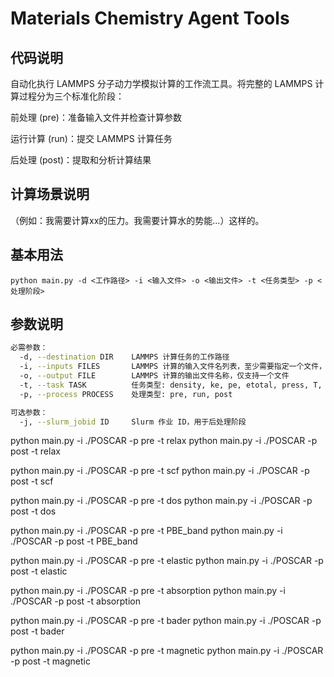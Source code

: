 # Materials Chemistry  Agent Tools
## 代码说明
自动化执行 LAMMPS 分子动力学模拟计算的工作流工具。将完整的 LAMMPS 计算过程分为三个标准化阶段：

前处理 (pre)：准备输入文件并检查计算参数

运行计算 (run)：提交 LAMMPS 计算任务

后处理 (post)：提取和分析计算结果

## 计算场景说明

（例如：我需要计算xx的压力。我需要计算水的势能...）这样的。

## 基本用法
```
python main.py -d <工作路径> -i <输入文件> -o <输出文件> -t <任务类型> -p <处理阶段>
```

## 参数说明
```bash
必需参数：
  -d, --destination DIR    LAMMPS 计算任务的工作路径
  -i, --inputs FILES       LAMMPS 计算的输入文件名列表，至少需要指定一个文件，并需提前放置于destination DIR
  -o, --output FILE        LAMMPS 计算的输出文件名称，仅支持一个文件
  -t, --task TASK          任务类型: density, ke, pe, etotal, press, T, msd, deff, CN, rdf
  -p, --process PROCESS    处理类型: pre, run, post

可选参数：
  -j, --slurm_jobid ID     Slurm 作业 ID，用于后处理阶段
```

python main.py -i ./POSCAR -p pre -t relax 
python main.py -i ./POSCAR -p post -t relax 

python main.py -i ./POSCAR -p pre -t scf 
python main.py -i ./POSCAR -p post -t scf 

python main.py -i ./POSCAR -p pre -t dos 
python main.py -i ./POSCAR -p post -t dos

python main.py -i ./POSCAR -p pre -t PBE_band 
python main.py -i ./POSCAR -p post -t PBE_band

python main.py -i ./POSCAR -p pre -t elastic 
python main.py -i ./POSCAR -p post -t elastic

python main.py -i ./POSCAR -p pre -t absorption 
python main.py -i ./POSCAR -p post -t absorption

python main.py -i ./POSCAR -p pre -t bader
python main.py -i ./POSCAR -p post -t bader

python main.py -i ./POSCAR -p pre -t magnetic
python main.py -i ./POSCAR -p post -t magnetic
```
